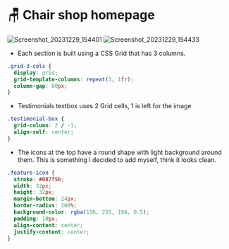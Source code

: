 # 🪑 Chair shop homepage

![Screenshot_20231229_154401](https://github.com/Edveika/Udemy-HTML-CSS/assets/113787144/6b0dd229-a838-4581-a843-a193fcfbf524)
![Screenshot_20231229_154433](https://github.com/Edveika/Udemy-HTML-CSS/assets/113787144/b6438321-9763-48f1-a079-60a7c0f00854)

* Each section is built using a CSS Grid that has 3 columns.

```css
.grid-3-cols {
  display: grid;
  grid-template-columns: repeat(3, 1fr);
  column-gap: 80px;
}
```

* Testimonials textbox uses 2 Grid cells, 1 is left for the image

```css
.testimonial-box {
  grid-column: 2 / -1;
  align-self: center;
}
```

* The icons at the top have a round shape with light background around them. This is something I decided to add myself, think it looks clean.

```css
.feature-icon {
  stroke: #087f5b;
  width: 32px;
  height: 32px;
  margin-bottom: 24px;
  border-radius: 100%;
  background-color: rgba(156, 255, 194, 0.5);
  padding: 10px;
  align-content: center;
  justify-content: center;
}
```
